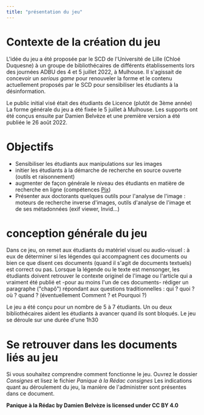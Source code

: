 ```yaml
---
title: "présentation du jeu"
---
```


# Contexte de la création du jeu

L'idée du jeu a été proposée par le SCD de l'Université de Lille (Chloé Duquesne) à un groupe de bibliothécaires de différents établissements lors des journées ADBU des 4 et 5 juillet 2022, à Mulhouse. 
Il s'agissait de concevoir un *serious game* pour renouveler la forme et le contenu actuellement proposés par le SCD pour sensibiliser les étudiants à la désinformation.

Le public initial visé était des étudiants de Licence (plutôt de 3ème année)
La forme générale du jeu a été fixée le 5 juillet à Mulhouse. 
Les supports ont été conçus ensuite par Damien Belvèze et une première version a été publiée le 26 août 2022.

# Objectifs

- Sensibiliser les étudiants aux manipulations sur les images
- initier les étudiants à la démarche de recherche en source ouverte (outils et raisonnement)
- augmenter de façon générale le niveau des étudiants en matière de recherche en ligne (compétences [Pix](https://pix.fr/))
- Présenter aux doctorants quelques outils pour l'analyse de l'image : moteurs de recherche inverse d'images, outils d'analyse de l'image et de ses métadonnées (exif viewer, Invid...)

# conception générale du jeu

Dans ce jeu, on remet aux étudiants du matériel visuel ou audio-visuel : à eux de déterminer si les légendes qui accompagnent ces documents ou bien ce que disent ces documents (quand il s'agit de documents textuels) est correct ou pas. 
Lorsque la légende ou le texte est mensonger, les étudiants doivent retrouver le contexte originel de l'image ou l'article qui a vraiment été publié et -pour au moins l'un de ces documents- rédiger un paragraphe ("chapô") répondant aux questions traditionnelles : qui ? quoi ? où ? quand ? (éventuellement Comment ? et Pourquoi ?)

Le jeu a été conçu pour un nombre de 5 à 7 étudiants. Un ou deux bibliothécaires aident les étudiants à avancer quand ils sont bloqués. 
Le jeu se déroule sur une durée d'une 1h30

# Se retrouver dans les documents liés au jeu

Si vous souhaitez comprendre comment fonctionne le jeu. 
Ouvrez le dossier *Consignes* et lisez le fichier *Panique à la Rédac consignes*
Les indications quant au déroulement du jeu, la manière de l'administrer sont présentes dans ce document. 


**Panique à la Rédac by Damien Belvèze is licensed under CC BY 4.0** 
